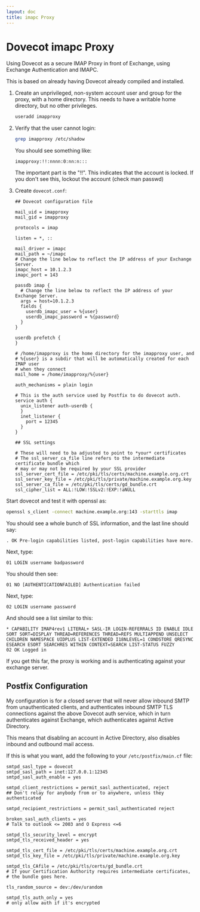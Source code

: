 ```yaml
---
layout: doc
title: imapc Proxy
---
```


# Dovecot imapc Proxy

Using Dovecot as a secure IMAP Proxy in front of Exchange, using
Exchange Authentication and IMAPC.

This is based on already having Dovecot already compiled and installed.

1. Create an unprivileged, non-system account user and group for the
   proxy, with a home directory. This needs to have a writable home
   directory, but no other privileges.

   ```sh
   useradd imapproxy
   ```

2. Verify that the user cannot login:

   ```sh
   grep imapproxy /etc/shadow
   ```

   You should see something like:

   ```
   imapproxy:!!:nnnn:0:nn:n:::
   ```

   The important part is the "!!". This indicates that the account is
   locked. If you don't see this, lockout the account (check man passwd)

3. Create `dovecot.conf`:

   ```[dovecot.conf]
   ## Dovecot configuration file

   mail_uid = imapproxy
   mail_gid = imapproxy

   protocols = imap

   listen = *, ::

   mail_driver = imapc
   mail_path = ~/imapc
   # Change the line below to reflect the IP address of your Exchange Server.
   imapc_host = 10.1.2.3
   imapc_port = 143

   passdb imap {
     # Change the line below to reflect the IP address of your Exchange Server.
     args = host=10.1.2.3
     fields {
       userdb_imapc_user = %{user}
       userdb_imapc_password = %{password}
     }
   }

   userdb prefetch {
   }

   # /home/imapproxy is the home directory for the imapproxy user, and
   # %{user} is a subdir that will be automatically created for each IMAP user
   # when they connect
   mail_home = /home/imapproxy/%{user}

   auth_mechanisms = plain login

   # This is the auth service used by Postfix to do dovecot auth.
   service auth {
     unix_listener auth-userdb {
     }
     inet_listener {
       port = 12345
     }
   }

   ## SSL settings

   # These will need to ba adjusted to point to *your* certificates
   # The ssl_server_ca_file line refers to the intermediate certificate bundle which
   # may or may not be required by your SSL provider
   ssl_server_cert_file = /etc/pki/tls/certs/machine.example.org.crt
   ssl_server_key_file = /etc/pki/tls/private/machine.example.org.key
   ssl_server_ca_file = /etc/pki/tls/certs/gd_bundle.crt
   ssl_cipher_list = ALL:!LOW:!SSLv2:!EXP:!aNULL
   ```

Start dovecot and test it with openssl as:

```sh
openssl s_client -connect machine.example.org:143 -starttls imap
```

You should see a whole bunch of SSL information, and the last line
should say:

```
. OK Pre-login capabilities listed, post-login capabilities have more.
```

Next, type:

```
01 LOGIN username badpassword
```

You should then see:

```
01 NO [AUTHENTICATIONFAILED] Authentication failed
```

Next, type:

```
02 LOGIN username password
```

And should see a list similar to this:

```
* CAPABILITY IMAP4rev1 LITERAL+ SASL-IR LOGIN-REFERRALS ID ENABLE IDLE SORT SORT=DISPLAY THREAD=REFERENCES THREAD=REFS MULTIAPPEND UNSELECT CHILDREN NAMESPACE UIDPLUS LIST-EXTENDED I18NLEVEL=1 CONDSTORE QRESYNC ESEARCH ESORT SEARCHRES WITHIN CONTEXT=SEARCH LIST-STATUS FUZZY
02 OK Logged in
```

If you get this far, the proxy is working and is authenticating against
your exchange server.

## Postfix Configuration

My configuration is for a closed server that will never allow inbound
SMTP from unauthenticated clients, and authenticates inbound SMTP TLS
connections against the above Dovecot auth service, which in turn
authenticates against Exchange, which authenticates against Active
Directory.

This means that disabling an account in Active Directory, also disables
inbound and outbound mail access.

If this is what you want, add the following to your `/etc/postfix/main.cf`
file:

```[main.cf]
smtpd_sasl_type = dovecot
smtpd_sasl_path = inet:127.0.0.1:12345
smtpd_sasl_auth_enable = yes

smtpd_client_restrictions = permit_sasl_authenticated, reject
## Don't relay for anybody from or to anywhere, unless they authenticated

smtpd_recipient_restrictions = permit_sasl_authenticated reject

broken_sasl_auth_clients = yes
# Talk to outlook <= 2003 and O Express <=6

smtpd_tls_security_level = encrypt
smtpd_tls_received_header = yes

smtpd_tls_cert_file = /etc/pki/tls/certs/machine.example.org.crt
smtpd_tls_key_file = /etc/pki/tls/private/machine.example.org.key

smtpd_tls_CAfile = /etc/pki/tls/certs/gd_bundle.crt
# If your Certification Authority requires intermediate certificates,
# the bundle goes here.

tls_random_source = dev:/dev/urandom

smtpd_tls_auth_only = yes
# only allow auth if it's encrypted
```
